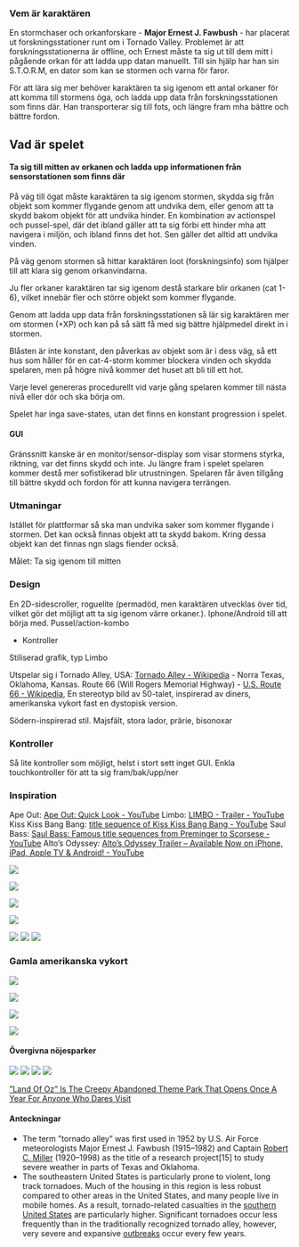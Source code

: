 ### Vem är karaktären
En stormchaser och orkanforskare - **Major Ernest J. Fawbush** - har placerat ut forskningsstationer runt om i Tornado Valley. Problemet är att forskningsstationerna är offline, och Ernest måste ta sig ut till dem mitt i pågående orkan för att ladda upp datan manuellt. Till sin hjälp har han sin S.T.O.R.M, en dator som kan se stormen och varna för faror. 

För att lära sig mer behöver karaktären ta sig igenom ett antal orkaner för att komma till stormens öga, och ladda upp data från forskningsstationen som finns där. Han transporterar sig till fots, och längre fram mha bättre och bättre fordon.

## Vad är spelet
#### Ta sig till mitten av orkanen och ladda upp informationen från sensorstationen som finns där

På väg till ögat måste karaktären ta sig igenom stormen, skydda sig från objekt som kommer flygande genom att undvika dem, eller genom att ta skydd bakom objekt för att undvika hinder. En kombination av actionspel och pussel-spel, där det ibland gäller att ta sig förbi ett hinder mha att navigera i miljön, och ibland finns det hot. Sen gäller det alltid att undvika vinden. 

På väg genom stormen så hittar karaktären loot (forskningsinfo) som hjälper till att klara sig genom orkanvindarna. 

Ju fler orkaner karaktären tar sig igenom destå starkare blir orkanen (cat 1-6), vilket innebär fler och större objekt som kommer flygande.

Genom att ladda upp data från forskningsstationen så lär sig karaktären mer om stormen (+XP) och kan på så sätt få med sig bättre hjälpmedel direkt in i stormen.

Blåsten är inte konstant, den påverkas av objekt som är i dess väg, så ett hus som håller för en cat-4-storm kommer blockera vinden och skydda spelaren, men på högre nivå kommer det huset att bli till ett hot. 

Varje level genereras procedurellt vid varje gång spelaren kommer till nästa nivå eller dör och ska börja om.

Spelet har inga save-states, utan det finns en konstant progression i spelet.

#### GUI

Gränssnitt kanske är en monitor/sensor-display som visar stormens styrka, riktning, var det finns skydd och inte. Ju längre fram i spelet spelaren kommer destå mer sofistikerad blir utrustningen. Spelaren får även tillgång till bättre skydd och fordon för att kunna navigera terrängen. 

### Utmaningar

Istället för plattformar så ska man undvika saker som kommer flygande i stormen. Det kan också finnas objekt att ta skydd bakom. Kring dessa objekt kan det finnas ngn slags fiender också. 

Målet: Ta sig igenom till mitten

### Design
En 2D-sidescroller, roguelite (permadöd, men karaktären utvecklas över tid, vilket gör det möjligt att ta sig igenom värre orkaner.). Iphone/Android till att börja med. Pussel/action-kombo

* Kontroller 

Stiliserad grafik, typ Limbo

Utspelar sig i Tornado Alley, USA: [Tornado Alley - Wikipedia](https://en.wikipedia.org/wiki/Tornado_Alley) - Norra Texas, Oklahoma, Kansas. Route 66 (Will Rogers Memorial Highway) - [U.S. Route 66 - Wikipedia](https://en.wikipedia.org/wiki/U.S._Route_66), En stereotyp bild av 50-talet, inspirerad av diners, amerikanska vykort fast en dystopisk version.

Södern-inspirerad stil. Majsfält, stora lador, prärie, bisonoxar

### Kontroller
Så lite kontroller som möjligt, helst i stort sett inget GUI. Enkla touchkontroller för att ta sig fram/bak/upp/ner

### Inspiration
Ape Out: [Ape Out: Quick Look - YouTube](https://www.youtube.com/watch?v=DdhnA08BX7E&t=577s)
Limbo: [LIMBO - Trailer - YouTube](https://www.youtube.com/watch?v=Y4HSyVXKYz8)
Kiss Kiss Bang Bang: [title sequence of Kiss Kiss Bang Bang - YouTube](https://www.youtube.com/watch?v=_bpP9sI72bM&list=PLbEb562CLykF1DEw2z6aDdnMQ7SgowNxS&index=45)
Saul Bass: [Saul Bass: Famous title sequences from Preminger to Scorsese - YouTube](https://www.youtube.com/watch?v=qqM3McG4-LE)
Alto’s Odyssey: [Alto’s Odyssey Trailer – Available Now on iPhone, iPad, Apple TV & Android! - YouTube](https://www.youtube.com/watch?v=PaZsrAi6iJg) 

![](/images/Route_66-1.jpg)

![](/images/29001428.jpg)

![](/images/ROY_Neon_66_Diner_8511_0e36e0c5-77e0-469a-a26c-78259635b6df.jpg)

![](/images/Unknown.jpeg)

![](/images/Epic-Route66-Brewery-Road-Trips-hero.jpg)
![](/images/170815-route-66-tee-pee-curios.jpg)
![](/images/Blue-Swallow-Motel-Route-66-1024x523.jpg)

### Gamla amerikanska vykort

![](/images/ok700.jpg)

![](/images/111-arizona-vintage-postcard.jpg)

![](/images/sunshine_1954_fresh_00.jpg)

![](/images/7410330694_ca71109b97_b.jpg)

#### Övergivna nöjesparker

![](/images/debbie-reynolds-brought-13-year-old-carrie-fisher-to-the-park_s-opening-photo-u2.jpeg)
![](/images/39E6CD5E00000578-3889636-image-a-73_1477917362026.jpg)
![](/images/tumblr_nrrh4lwSXM1st8ftgo1_500.jpg)
![](/images/abandoned-theme-parks-creepy-entity.png)

[”Land Of Oz” Is The Creepy Abandoned Theme Park That Opens Once A Year For Anyone Who Dares Visit](https://www.ranker.com/list/land-of-oz-theme-park-facts/mariel-loveland)

#### Anteckningar
* The term ”tornado alley” was first used in 1952 by U.S. Air Force meteorologists Major Ernest J. Fawbush (1915–1982) and Captain  [Robert C. Miller](https://en.wikipedia.org/wiki/Robert_C._Miller)  (1920–1998) as the title of a research project[15] to study severe weather in parts of Texas and Oklahoma.
* The southeastern United States is particularly prone to violent, long track tornadoes. Much of the housing in this region is less robust compared to other areas in the United States, and many people live in mobile homes. As a result, tornado-related casualties in the  [southern United States](https://en.wikipedia.org/wiki/Southern_United_States)  are particularly higher. Significant tornadoes occur less frequently than in the traditionally recognized tornado alley, however, very severe and expansive  [outbreaks](https://en.wikipedia.org/wiki/Tornado_outbreak)  occur every few years.